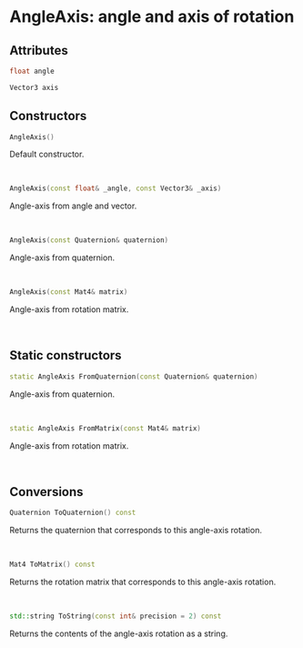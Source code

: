 # AngleAxis: angle and axis of rotation

## Attributes

```cpp
float angle
```

```cpp
Vector3 axis
```

## Constructors

```cpp
AngleAxis()
```

Default constructor.

<br>

```cpp
AngleAxis(const float& _angle, const Vector3& _axis)
```

Angle-axis from angle and vector.

<br>

```cpp
AngleAxis(const Quaternion& quaternion)
```

Angle-axis from quaternion.

<br>

```cpp
AngleAxis(const Mat4& matrix)
```

Angle-axis from rotation matrix.

<br>

## Static constructors

```cpp
static AngleAxis FromQuaternion(const Quaternion& quaternion)
```

Angle-axis from quaternion.

<br>

```cpp
static AngleAxis FromMatrix(const Mat4& matrix)
```

Angle-axis from rotation matrix.

<br>

## Conversions

```cpp
Quaternion ToQuaternion() const
```

Returns the quaternion that corresponds to this angle-axis rotation.

<br>

```cpp
Mat4 ToMatrix() const
```

Returns the rotation matrix that corresponds to this angle-axis rotation.

<br>

```cpp
std::string ToString(const int& precision = 2) const
```

Returns the contents of the angle-axis rotation as a string.

<br>

